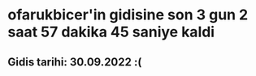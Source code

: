 # ofarukbicer'in gidisine son 3 gun 2 saat 57 dakika 45 saniye kaldi

## Gidis tarihi: 30.09.2022 :(